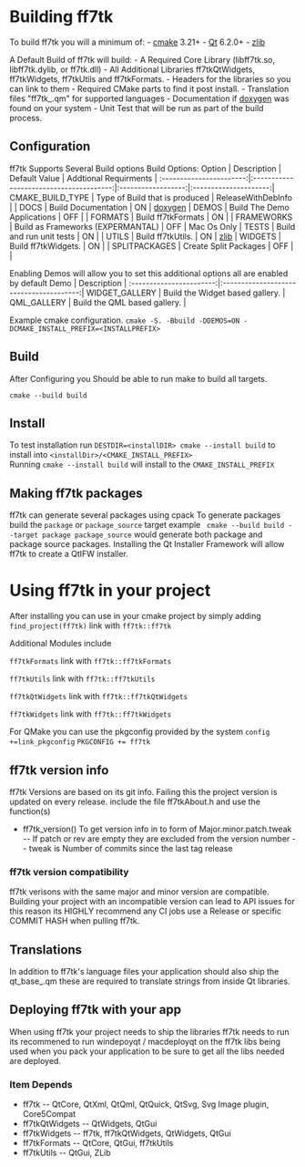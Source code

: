 # Building ff7tk

To build ff7tk you will a minimum of: 
    - [cmake] 3.21+
    - [Qt] 6.2.0+
    - [zlib]


A Default Build of ff7tk will build: 
     - A Required Core Library (libff7tk.so, libff7tk.dylib, or ff7tk.dll)
     - All Additional Libraries ff7tkQtWidgets, ff7tkWidgets, ff7tkUtils and ff7tkFormats.
     - Headers for the libraries so you can link to them
     - Required CMake parts to find it post install.
     - Translation files "ff7tk_<lang>.qm" for supported languages
     - Documentation if [doxygen] was found on your system
     - Unit Test that will be run as part of the build process.

## Configuration
ff7tk Supports Several Build options
Build Options:
         Option          |            Description                  |   Default Value    | Addtional Requirments |
:-----------------------:|:---------------------------------------:|:------------------:|:---------------------:|
CMAKE_BUILD_TYPE         | Type of Build that is produced          | ReleaseWithDebInfo | |
DOCS                     | Build Documentation                     | ON                 | [doxygen] |
DEMOS                    | Build The Demo Applications             | OFF                | |
FORMATS                  | Build ff7tkFormats                      | ON                 | |
FRAMEWORKS               | Build as Frameworks (EXPERMANTAL)       | OFF                | Mac Os Only |
TESTS                    | Build and run unit tests                | ON                 | |
UTILS                    | Build ff7tkUtils.                       | ON                 | [zlib] |
WIDGETS                  | Build ff7tkWidgets.                     | ON                 | |
SPLITPACKAGES            | Create Split Packages                   | OFF                | |

Enabling Demos will allow you to set this additional options all are enabled by default
       Demo              |            Description                  |
:-----------------------:|:---------------------------------------:|
WIDGET_GALLERY           | Build the Widget based gallery.         |
QML_GALLERY              | Build the QML based gallery.            |

Example cmake configuration.
`cmake -S. -Bbuild -DDEMOS=ON -DCMAKE_INSTALL_PREFIX=<INSTALLPREFIX>`

## Build
After Configuring you Should be able to run make to build all targets.

`cmake --build build`

## Install
 To test installation run `DESTDIR=<installDIR> cmake --install build` to install into `<installDir>/<CMAKE_INSTALL_PREFIX>` <br>
 Running `cmake --install build` will install to the `CMAKE_INSTALL_PREFIX`

## Making ff7tk packages
 ff7tk can generate several packages using cpack
 To generate packages build the `package` or `package_source` target
 example ` cmake --build build --target package package_source` would generate both package and package source packages.
 Installing the Qt Installer Framework will allow ff7tk to create a QtIFW installer.
 
# Using ff7tk in your project

After installing you can use in your cmake project by simply adding 
`find_project(ff7tk)` link with `ff7tk::ff7tk`

Additional Modules include

`ff7tkFormats` link with `ff7tk::ff7tkFormats`

`ff7tkUtils` link with `ff7tk::ff7tkUtils`

`ff7tkQtWidgets` link with `ff7tk::ff7tkQtWidgets`

`ff7tkWidgets` link with `ff7tk::ff7tkWidgets`


For QMake you can use the pkgconfig provided by the system
`config +=link_pkgconfig`
`PKGCONFIG += ff7tk`

## ff7tk version info
 ff7tk Versions are based on its git info. Failing this the project version is updated on every release.
 include the file ff7tkAbout.h and use the function(s)
  - ff7tk_version() To get version info in to form of Major.minor.patch.tweak
   -- If patch or rev are empty they are excluded from the version number
   -- tweak is Number of commits since the last tag release
### ff7tk version compatibility
 ff7tk verisons with the same major and minor version are compatible. Building your project with an incompatible version can lead to API issues for this reason its HIGHLY recommend any CI jobs use a Release or specific COMMIT HASH when pulling ff7tk.

## Translations
  In addition to ff7tk's language files your application should also ship the qt_base_<lang>.qm these are required to translate strings from inside Qt libraries.

## Deploying ff7tk with your app
 When using ff7tk your project needs to ship the libraries ff7tk needs to run its recommened to run windepoyqt / macdeployqt on the ff7tk libs being used when you pack your application to be sure to get all the libs needed are deployed.
 
### Item Depends
  - ff7tk
    -- QtCore, QtXml, QtQml, QtQuick, QtSvg, Svg Image plugin, Core5Compat
  - ff7tkQtWidgets
    -- QtWidgets, QtGui
  - ff7tkWidgets
    -- ff7tk, ff7tkQtWidgets, QtWidgets, QtGui
  - ff7tkFormats
    -- QtCore, QtGui, ff7tkUtils
  - ff7tkUtils
    -- QtGui, ZLib


[Qt]:https://www.qt.io
[doxygen]:http://www.stack.nl/~dimitri/doxygen/
[cmake]:https://cmake.org/
[zlib]:https://zlib.net/
